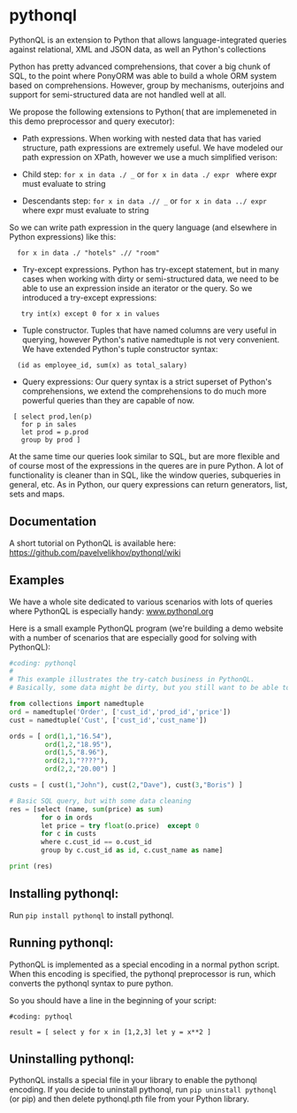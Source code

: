 # pythonql
PythonQL is an extension to Python that allows language-integrated queries against relational, XML and JSON data, as well an Python's collections


Python has pretty advanced comprehensions, that cover a big chunk of SQL, to the point where PonyORM was able to build a whole ORM system based on comprehensions. However, group by mechanisms, outerjoins and support for semi-structured data are not handled well at all.


We propose the following extensions to Python( that are implemeneted in this demo preprocessor and query executor):

 - Path expressions. When working with nested data that has varied structure, path expressions are extremely useful. We have modeled our path expression on XPath, however we use a much simplified verison:

  - Child step:  ```for x in data ./ _``` or ```for x in data ./ expr ``` where expr must evaluate to string 
  - Descendants step: ```for x in data .// _``` or ```for x in data ../ expr``` where expr must evaluate to string

So we can write path expression in the query language (and elsewhere in Python expressions) like this:
```
  for x in data ./ "hotels" .// "room"
```

 - Try-except expressions. Python has try-except statement, but in many cases when working with dirty or semi-structured data, we need to be able to use an expression inside an iterator or the query. So we introduced a try-except expressions:
 
```
   try int(x) except 0 for x in values 
```

 - Tuple constructor. Tuples that have named columns are very useful in querying, however Python's native namedtuple is not very convenient. We have extended Python's tuple constructor syntax:
 ```
   (id as employee_id, sum(x) as total_salary)
 ```

 - Query expressions:
Our query syntax is a strict superset of Python's comprehensions, we extend the comprehensions to do much more powerful queries
than they are capable of now.
```
 [ select prod,len(p) 
   for p in sales 
   let prod = p.prod 
   group by prod ]
```

 At the same time our queries look similar to SQL, but are more flexible and of course most of the expressions in the queres are
in pure Python. A lot of functionality is cleaner than in SQL, like the window queries, subqueries in general, etc. As in Python, our query expressions can return generators, list, sets and maps.

## Documentation

A short tutorial on PythonQL is available here: https://github.com/pavelvelikhov/pythonql/wiki


## Examples

We have a whole site dedicated to various scenarios with lots of queries where PythonQL is especially handy: www.pythonql.org


Here is a small example PythonQL program (we're building a demo website with a number of scenarios that are especially good for solving with PythonQL):

```Python
#coding: pythonql
#
# This example illustrates the try-catch business in PythonQL.
# Basically, some data might be dirty, but you still want to be able to write a simple query

from collections import namedtuple
ord = namedtuple('Order', ['cust_id','prod_id','price'])
cust = namedtuple('Cust', ['cust_id','cust_name'])

ords = [ ord(1,1,"16.54"),
         ord(1,2,"18.95"),
         ord(1,5,"8.96"),
         ord(2,1,"????"),
         ord(2,2,"20.00") ]

custs = [ cust(1,"John"), cust(2,"Dave"), cust(3,"Boris") ]

# Basic SQL query, but with some data cleaning
res = [select (name, sum(price) as sum)
        for o in ords
        let price = try float(o.price)  except 0
        for c in custs
        where c.cust_id == o.cust_id
        group by c.cust_id as id, c.cust_name as name]

print (res)
```

## Installing pythonql:

Run ```pip install pythonql``` to install pythonql. 

## Running pythonql:

PythonQL is implemented as a special encoding in a normal python script. When this encoding is specified, the
pythonql preprocessor is run, which converts the pythonql syntax to pure python.

So you should have a line in the beginning of your script:
```
#coding: pythoql

result = [ select y for x in [1,2,3] let y = x**2 ]
```

## Uninstalling pythonql:

PythonQL installs a special file in your library to enable the pythonql encoding.
If you decide to uninstall pythonql, run ```pip uninstall pythonql``` (or pip) and then delete 
pythonql.pth file from your Python library.
